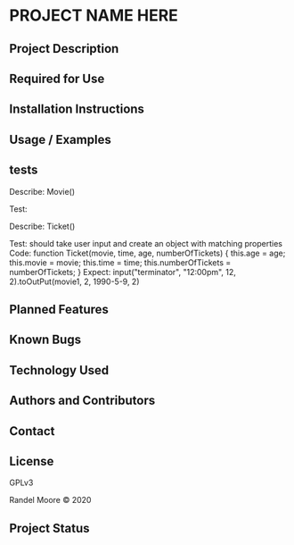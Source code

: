# **PROJECT NAME HERE**

## **Project Description**

## **Required for Use**

## **Installation Instructions**

## **Usage / Examples**

## tests

Describe: Movie()

Test:  

Describe: Ticket()

Test: should take user input and create an object with matching properties
Code: function Ticket(movie, time, age, numberOfTickets) {
  this.age = age;
  this.movie = movie;
  this.time = time;
  this.numberOfTickets = numberOfTickets;
}
Expect: input("terminator", "12:00pm", 12, 2).toOutPut(movie1, 2, 1990-5-9, 2) 

## **Planned Features**

## **Known Bugs**

## **Technology Used**

## **Authors and Contributors**

## **Contact**

## **License**

GPLv3

Randel Moore © 2020

## **Project Status**
